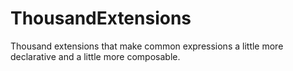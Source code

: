 # ThousandExtensions
Thousand extensions that make common expressions a little more declarative and a little more composable.
